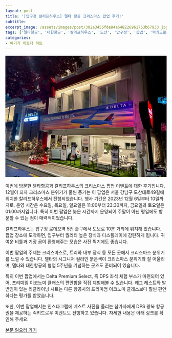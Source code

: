 ```yaml
---
layout: post
title: '[압구정 칼리프하우스] 델타 항공 크리스마스 팝업 후기!'
subtitle: 
excerpt_image: /assets/images/post/302a3455fde84a648226961753b67933.jpg
tags: ['델타항공', '대한항공', '칼리프하우스', '도산', '압구정', '팝업', '럭키드로우', '델타크리스마스', 'delta', 'airline']
categories: 
- 여기가 히트다 히트
---
```


![메인 이미지](/assets/images/post/302a3455fde84a648226961753b67933.jpg)

이번에 방문한 델타항공과 칼리프하우스의 크리스마스 팝업 이벤트에 대한 후기입니다. 12월이 되자 크리스마스 분위기가 물씬 풍기는 이 팝업은 서울 강남구 도산대로49길에 위치한 칼리프하우스에서 진행되었습니다. 행사 기간은 2023년 12월 6일부터 10일까지로, 운영 시간은 수요일, 목요일, 일요일은 11:00부터 23:30까지, 금요일과 토요일은 01:00까지입니다. 특히 이번 팝업은 늦은 시간까지 운영되어 주말이 아닌 평일에도 방문할 수 있는 점이 매력적이었습니다.

칼리프하우스는 압구정 로데오역 5번 출구에서 도보로 10분 거리에 위치해 있습니다. 팝업 장소에 도착하면, 입구부터 퀄리티 높은 장식과 디스플레이에 감탄하게 됩니다. 귀여운 비틀과 기장 곰이 환영해주는 모습은 사진 찍기에도 좋습니다.

이번 팝업의 주제는 크리스마스로, 트리와 내부 장식 등 모든 곳에서 크리스마스 분위기를 느낄 수 있습니다. 델타의 시그니처 컬러인 붉은색이 크리스마스 분위기와 잘 어울리며, 델타와 대한항공의 협업 5주년을 기념하는 굿즈도 준비되어 있습니다.

특히 이번 팝업에서는 Delta Premium Select, 즉 DPS 좌석 체험 부스가 마련되어 있어, 프리미엄 이코노미 클래스의 편안함을 직접 체험해볼 수 있습니다. 레그 레스트와 발받침이 있는 리클라이닝 시트는 다른 항공사의 프리미엄 이코노미 클래스보다 훨씬 편안하다는 평가를 받았습니다.

또한, 이번 팝업에서는 인스타그램에 베스트 사진을 올리는 참가자에게 DPS 왕복 항공권을 제공하는 럭키드로우 이벤트도 진행하고 있습니다. 자세한 내용은 아래 링크를 확인해 주세요.

[본문 읽으러 가기](https://m.blog.naver.com/ham_eaten_jellybear/223286191609)
